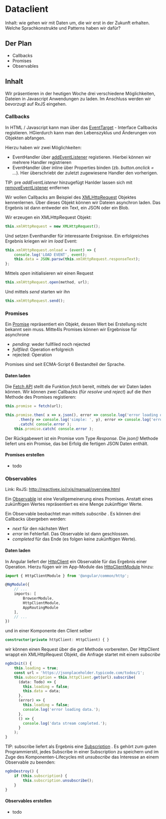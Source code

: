 # Dataclient

Inhalt: wie gehen wir mit Daten um, die wir erst in der Zukunft erhalten. Welche Sprachkonstrukte und Patterns haben wir dafür?

## Der Plan

* Callbacks
* Promises
* Observables

## Inhalt

WIr präsentieren in der heutigen Woche drei verschiedene Möglichkeiten, Dateien in Javascript Anwendungen zu laden. Im Anschluss werden wir bevorzugt auf RxJS eingehen.

### Callbacks

In HTML / Javascript kann man über das [EventTarget](https://developer.mozilla.org/de/docs/Web/API/EventTarget) - Interface Callbacks registieren. HGierdurch kann man den Lebenszyklus und Änderungen von Objekten abfangen.

Hierzu haben wir zwei Möglichkeiten:
* EventHandler über [addEventListener](https://developer.mozilla.org/de/docs/Web/API/EventTarget/addEventListener) registieren. Hierbei können wir mehrere Handler registrieren
* EventHandler über inline über Properties binden (zb. *button.onclick = ...*). Hier überschriebt der zuletzt zugewiesene Handler den vorherigen.

TIP: pre *addEventListener* hinzugefügt Hanlder lassen sich mit [removeEventListener](https://developer.mozilla.org/de/docs/Web/API/EventTarget/removeEventListener) entfernen


Wir wollen Callbacks am Beispiel des [XMLHttpRequest](https://developer.mozilla.org/de/docs/Web/API/XMLHttpRequest) Objektes kennenlernen. Über dieses Objekt können wir Dateien asynchron laden. Das Ergebnis ist dann entweder ein Text, ein JSON oder ein Blob.

Wir erzeugen ein XMLHttpRequest Objekt:
```typescript
this.xmlHttpRequest = new XMLHttpRequest();
```

Und setzen Eventhandler für interessante Ereignisse. Ein erfolgreiches Ergebnis kriegen wir im *load* Event:
```typescript
this.xmlHttpRequest.onload = (event) => {
    console.log('LOAD EVENT', event);
    this.data = JSON.parsw(this.xmlHttpRequest.responseText);
};
```

Mittels *open* initialisieren wir einen Request
```typescript
this.xmlHttpRequest.open(method, url);
```

Und mittels *send* starten wir ihn
```typescript
this.xmlHttpRequest.send();
```

### Promises

Ein [Promise](https://developer.mozilla.org/de/docs/Web/JavaScript/Reference/Global_Objects/Promise) repräsentiert ein Objekt, dessen Wert bei Erstellung nicht bekannt sein muss. Mitte4ls Promises können wir Ergebnisse für asynchrone

* *pending*: weder fullfiled noch rejected
* *fullfiled*: Operation erfolgreich
* rejected: Operation

Promises sind seit ECMA-Script 6 Bestandteil der Sprache.

#### Daten laden
Die [Fetch API](https://developer.mozilla.org/en-US/docs/Web/API/Fetch_API) stellt die Funktion *fetch* bereit, mittels der wir Daten laden können. Wir können zwei Callbacks (für *resolve* und *reject*) auf die *then* Methode des Promises registieren:

```typescript
this.promise = fetch(url);

this.promise.then( x => x.json(), error => console.log('error loading data (1)', error ))
      .then(y => console.log('simple: ', y), error => console.log('error loading data (2)', error ) )
      .catch( console.error );
    this.promise.catch( console.error );
```

Der Rückgabewert ist ein Promise vom Type *Response*. Die *json()* Methode liefert uns ein Promise, das bei Erfolg die fertigen JSON Daten enthält.

#### Promises erstellen

* todo

### Observables

Link: RxJS: http://reactivex.io/rxjs/manual/overview.html

Ein [Observable](http://reactivex.io/rxjs/manual/overview.html#observable) ist eine Verallgemeinerung eines Promises. Anstatt eines zukünftigen Wertes repräsentiert es eine Menge zukünftiger Werte.

Ein Observable beobachtet man mittels *subscribe* . Es können drei Callbacks übergeben werden:
* *next* für den nächsten Wert
* *error* im Fehlerfall. Das Observable ist dann geschlossen.
* *completed* für das Ende (es folgen keine zukünftigen Werte).

#### Daten laden
In Angular liefert der [HttpClient](https://angular.io/api/common/http/HttpClient) ein Observable für das Ergebnis einer Operation. Hierzu fügen wir im App-Module das [HttpClientModule](https://angular.io/api/common/http/HttpClientModule) hinzu:

```typescript
import { HttpClientModule } from '@angular/common/http';

@NgModule({
    // ...
    imports: [
        BrowserModule,
        HttpClientModule,
        AppRoutingModule
    ],
    // ...
})
```

und in einer Komponente den Client selber

```typescript
constructor(private httpClient: HttpClient) { }
```

wir können einen Request über die *get* Methode vorbereiten. Der HttpClient wrappt ein XMLHttpRequest Objekt, die Anfrage startet mit einem *subscribe*

```typescript
ngOnInit() {
    this.loading = true;
    const url = 'https://jsonplaceholder.typicode.com/todos/1';
    this.subscription = this.httpClient.get(url).subscribe(
      (data: Todo) => {
        this.loading = false;
        this.data = data;
      },
      (error) => {
        this.loading = false;
        console.log('error loading data.');
      },
      () => {
        console.log('data stream completed.');
      }
    );
}
```

TIP: subscribe liefert als Ergebnis eine [Subscription](http://reactivex.io/rxjs/manual/overview.html#subscription) . Es gehört zum guten Programmierstil, jedes Subscribe in einer Subscription zu speichern und im Zuge des Komponenten-Lifecycles mit *unsubscribe* das Interesse an einem Observable zu beenden:

```typescript
ngOnDestroy() {
    if (this.subscription) {
        this.subscription.unsubscribe();
    }
}
```

#### Observables erstellen

* todo
